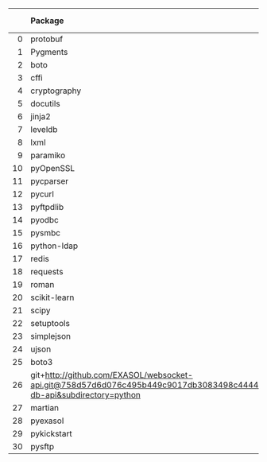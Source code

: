 <!-- markdown-link-check-disable -->

|    | Package                                                                                                                       | Version in 5.0.0     | Version in 6.0.0     | Status   |
|---:|:------------------------------------------------------------------------------------------------------------------------------|:---------------------|:---------------------|:---------|
|  0 | protobuf                                                                                                                      | 3.17.3               | 3.18.3               | UPDATED  |
|  1 | Pygments                                                                                                                      |                      | 2.14.0               | NEW      |
|  2 | boto                                                                                                                          |                      | 2.49.0               | NEW      |
|  3 | cffi                                                                                                                          |                      | 1.15.0               | NEW      |
|  4 | cryptography                                                                                                                  |                      | 37.0.4               | NEW      |
|  5 | docutils                                                                                                                      |                      | 0.18.1               | NEW      |
|  6 | jinja2                                                                                                                        |                      | 3.0.3                | NEW      |
|  7 | leveldb                                                                                                                       |                      | 0.201                | NEW      |
|  8 | lxml                                                                                                                          |                      | 4.9.1                | NEW      |
|  9 | paramiko                                                                                                                      |                      | 2.9.2                | NEW      |
| 10 | pyOpenSSL                                                                                                                     |                      | 21.0.0               | NEW      |
| 11 | pycparser                                                                                                                     |                      | 2.21                 | NEW      |
| 12 | pycurl                                                                                                                        |                      | 7.44.1               | NEW      |
| 13 | pyftpdlib                                                                                                                     |                      | 1.5.6                | NEW      |
| 14 | pyodbc                                                                                                                        |                      | 4.0.32               | NEW      |
| 15 | pysmbc                                                                                                                        |                      | 1.0.23               | NEW      |
| 16 | python-ldap                                                                                                                   |                      | 3.4.0                | NEW      |
| 17 | redis                                                                                                                         |                      | 4.1.0                | NEW      |
| 18 | requests                                                                                                                      |                      | 2.27.1               | NEW      |
| 19 | roman                                                                                                                         |                      | 3.3                  | NEW      |
| 20 | scikit-learn                                                                                                                  |                      | 1.0.2                | NEW      |
| 21 | scipy                                                                                                                         |                      | 1.6.2                | NEW      |
| 22 | setuptools                                                                                                                    |                      | 65.5.1               | NEW      |
| 23 | simplejson                                                                                                                    |                      | 3.17.6               | NEW      |
| 24 | ujson                                                                                                                         |                      | 5.4.0                | NEW      |
| 25 | boto3                                                                                                                         | 1.17.96              | 1.17.96              |          |
| 26 | git+http://github.com/EXASOL/websocket-api.git@758d57d6d076c495b449c9017db3083498c44445#egg=exasol-db-api&subdirectory=python | No version specified | No version specified |          |
| 27 | martian                                                                                                                       | 1.4                  | 1.4                  |          |
| 28 | pyexasol                                                                                                                      | 0.20.0               | 0.20.0               |          |
| 29 | pykickstart                                                                                                                   | 3.33                 | 3.33                 |          |
| 30 | pysftp                                                                                                                        | 0.2.9                | 0.2.9                |          |
